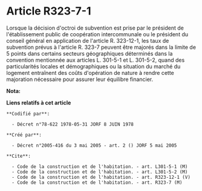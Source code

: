 # Article R323-7-1

Lorsque la décision d'octroi de subvention est prise par le président de l'établissement public de coopération intercommunale
ou le président du conseil général en application de l'article R. 323-12-1, les taux de subvention prévus à l'article R.
323-7 peuvent être majorés dans la limite de 5 points dans certains secteurs géographiques déterminés dans la convention
mentionnée aux articles L. 301-5-1 et L. 301-5-2, quand des particularités locales et démographiques ou la situation du
marché du logement entraînent des coûts d'opération de nature à rendre cette majoration nécessaire pour assurer leur
équilibre financier.

**Nota:**



**Liens relatifs à cet article**

	**Codifié par**:

	  - Décret n°78-622 1978-05-31 JORF 8 JUIN 1978

	**Créé par**:

	  - Décret n°2005-416 du 3 mai 2005 - art. 2 () JORF 5 mai 2005

	**Cite**:

	  - Code de la construction et de l'habitation. - art. L301-5-1 (M)
	  - Code de la construction et de l'habitation. - art. L301-5-2 (M)
	  - Code de la construction et de l'habitation. - art. R323-12-1 (V)
	  - Code de la construction et de l'habitation. - art. R323-7 (M)
